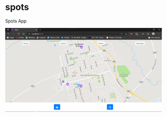 # spots

Spots App

![Map Screen](https://github.com/FrancoARossi/spots/blob/main/demo_screenshots/map_screen.png?raw=true)
